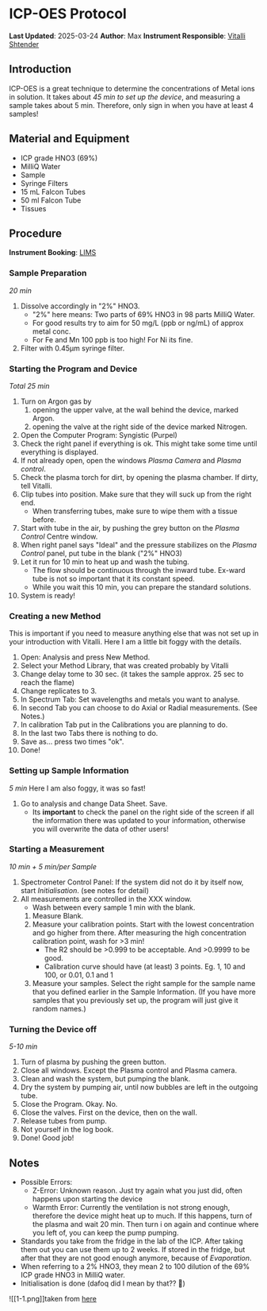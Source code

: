 # ICP-OES Protocol

**Last Updated**: 2025-03-24
**Author**: Max
**Instrument Responsible**: [Vitalli Shtender](https://www.katalog.uu.se/profile/?id=N18-2154)

## Introduction
ICP-OES is a great technique to determine the concentrations of Metal ions in solution. It takes about *45 min to set up the device*, and measuring a sample takes about 5 min. Therefore, only sign in when you have at least 4 samples!

## Material and Equipment
- ICP grade HNO3 (69%)
- MilliQ Water
- Sample
- Syringe Filters
- 15 mL Falcon Tubes
- 50 ml Falcon Tube
- Tissues


## Procedure
**Instrument Booking**: [LIMS](http://lims.eqp.angstrom.uu.se/)
### Sample Preparation 
*20 min*
1. Dissolve accordingly in "2%" HNO3.
	- "2%" here means: Two parts of 69% HNO3 in 98 parts MilliQ Water.
	- For good results try to aim for 50 mg/L (ppb or ng/mL) of approx metal conc.
	- For Fe and Mn 100 ppb is too high! For Ni its fine.
2. Filter with 0.45µm syringe filter.

### Starting the Program and Device
*Total 25 min*
1. Turn on Argon gas by 
	1. opening the upper valve, at the wall behind the device, marked Argon. 
	2. opening the valve at the right side of the device marked Nitrogen.
2. Open the Computer Program: Syngistic (Purpel)
3. Check the right panel if everything is ok. This might take some time until everything is displayed.
4. If not already open, open the windows *Plasma Camera* and *Plasma control*.
5. Check the plasma torch for dirt, by opening the plasma chamber. If dirty, tell Vitalli.
6. Clip tubes into position. Make sure that they will suck up from the right end.
	- When transferring tubes, make sure to wipe them with a tissue before.
7. Start with tube in the air, by pushing the grey button on the *Plasma Control* Centre window.
8. When right panel says "Ideal" and the pressure stabilizes on the *Plasma Control* panel, put tube in the blank ("2%" HNO3)
9. Let it run for 10 min to heat up and wash the tubing.
	- The flow should be continuous through the inward tube. Ex-ward tube is not so important that it its constant speed.
	- While you wait this 10 min, you can prepare the standard solutions.
10. System is ready!
### Creating a new Method
This is important if you need to measure anything else that was not set up in your introduction with Vitalli. Here I am a little bit foggy with the details.
1. Open: Analysis and press New Method.
2. Select your Method Library, that was created probably by Vitalli
3. Change delay tome to 30 sec. (it takes the sample approx. 25 sec to reach the flame)
4. Change replicates to 3.
5. In Spectrum Tab: Set wavelengths and metals you want to analyse.
6. In second Tab you can choose to do Axial or Radial measurements. (See Notes.)
7. In calibration Tab put in the Calibrations you are planning to do.
8. In the last two Tabs there is nothing to do.
9. Save as... press two times "ok".
10. Done!
### Setting up Sample Information
*5 min*
Here I am also foggy, it was so fast!
1. Go to analysis and change Data Sheet. Save.
	- Its **important** to check the panel on the right side of the screen if all the information there was updated to your information, otherwise you will overwrite the data of other users!
### Starting a Measurement
*10 min + 5 min/per Sample*
1. Spectrometer Control Panel: If the system did not do it by itself now, start *Initialisation*. (see notes for detail)
2. All measurements are controlled in the XXX window.
	- Wash between every sample 1 min with the blank.
	1. Measure Blank.
	2. Measure your calibration points. Start with the lowest concentration and go higher from there. After measuring the high concentration calibration point, wash for >3 min!
		- The R2 should be >0.999 to be acceptable. And >0.9999 to be good.
		- Calibration curve should have (at least) 3 points. Eg. 1, 10 and 100, or 0.01, 0.1 and 1
	3. Measure your samples. Select the right sample for the sample name that you defined earlier in the Sample Information. (If you have more samples that you previously set up, the program will just give it random names.)
### Turning the Device off
*5-10 min*
1. Turn of plasma by pushing the green button.
2. Close all windows. Except the Plasma control and Plasma camera.
3. Clean and wash the system, but pumping the blank.
4. Dry the system by pumping air, until now bubbles are left in the outgoing tube.
5. Close the Program. Okay. No.
6. Close the valves. First on the device, then on the wall.
7. Release tubes from pump.
8. Not yourself in the log book.
9. Done! Good job!

## Notes
- Possible Errors:
	- Z-Error: Unknown reason. Just try again what you just did, often happens upon starting the device
	- Warmth Error: Currently the ventilation is not strong enough, therefore the device might heat up to much. If this happens, turn of the plasma and wait 20 min. Then turn i on again and continue where you left of, you can keep the pump pumping.
- Standards you take from the fridge in the lab of the ICP. After taking them out you can use them up to 2 weeks. If stored in the fridge, but after that they are not good enough anymore, because of *Evaporation*.
- When referring to a 2% HNO3, they mean 2 to 100 dilution of the 69% ICP grade HNO3 in MilliQ water.
- Initialisation is done (dafoq did I mean by that?? 🤨)

![[1-1.png]]taken from [here](https://cais.uga.edu/facilities/plasma-chemistry-laboratory/guide-selecting-the-most-suitable-technique/) 